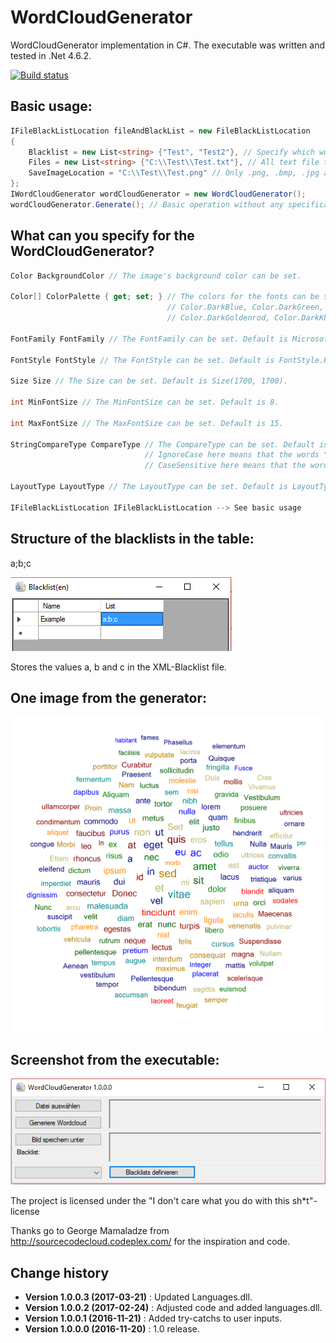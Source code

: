 # WordCloudGenerator
WordCloudGenerator implementation in C#.
The executable was written and tested in .Net 4.6.2.

[![Build status](https://ci.appveyor.com/api/projects/status/r8r6j98kri947g09?svg=true)](https://ci.appveyor.com/project/SeppPenner/wordcloudgenerator)

## Basic usage:
```csharp
IFileBlackListLocation fileAndBlackList = new FileBlackListLocation
{
    Blacklist = new List<string> {"Test", "Test2"}, // Specify which words should be excluded
    Files = new List<string> {"C:\\Test\\Test.txt"}, // All text file types are allowed here
    SaveImageLocation = "C:\\Test\\Test.png" // Only .png, .bmp, .jpg and .jpeg are allowed here
};
IWordCloudGenerator wordCloudGenerator = new WordCloudGenerator();
wordCloudGenerator.Generate(); // Basic operation without any specification
```

## What can you specify for the WordCloudGenerator?
```csharp
Color BackgroundColor // The image's background color can be set.

Color[] ColorPalette { get; set; } // The colors for the fonts can be set. Default values are Color.DarkRed,
								   // Color.DarkBlue, Color.DarkGreen, Color.Navy, Color.DarkCyan, Color.DarkOrange,
								   // Color.DarkGoldenrod, Color.DarkKhaki, Color.Blue, Color.Red, Color.Green

FontFamily FontFamily // The FontFamily can be set. Default is Microsoft Sans Serif.

FontStyle FontStyle // The FontStyle can be set. Default is FontStyle.Regular.

Size Size // The Size can be set. Default is Size(1700, 1700).

int MinFontSize // The MinFontSize can be set. Default is 8.

int MaxFontSize // The MaxFontSize can be set. Default is 15.

StringCompareType CompareType // The CompareType can be set. Default is StringCompareType.IgnoreCase.
							  // IgnoreCase here means that the words "Test" and "test" are handled as different words
							  // CaseSensitive here means that the words "Test" and "test" are handled as the same words

LayoutType LayoutType // The LayoutType can be set. Default is LayoutType.Spiral.

IFileBlackListLocation IFileBlackListLocation --> See basic usage
```

## Structure of the blacklists in the table:
a;b;c

![The dialog for changing blacklists](https://github.com/SeppPenner/WordCloudGenerator/blob/master/ExampleImageBlacklist.png "The dialog for changing blacklists")


Stores the values a, b and c in the XML-Blacklist file.

## One image from the generator:
![Image from the generator](https://github.com/SeppPenner/WordCloudGenerator/blob/master/ExampleImage.png "Image from the generator")

## Screenshot from the executable:
![Screenshot from the executable](https://github.com/SeppPenner/WordCloudGenerator/blob/master/ExampleImageSoftware.png "Screenshot from the executable")

The project is licensed under the "I don't care what you do with this sh*t"-license

Thanks go to George Mamaladze from http://sourcecodecloud.codeplex.com/ for the inspiration and code.

Change history
--------------

* **Version 1.0.0.3 (2017-03-21)** : Updated Languages.dll.
* **Version 1.0.0.2 (2017-02-24)** : Adjusted code and added languages.dll.
* **Version 1.0.0.1 (2016-11-21)** : Added try-catchs to user inputs.
* **Version 1.0.0.0 (2016-11-20)** : 1.0 release.
